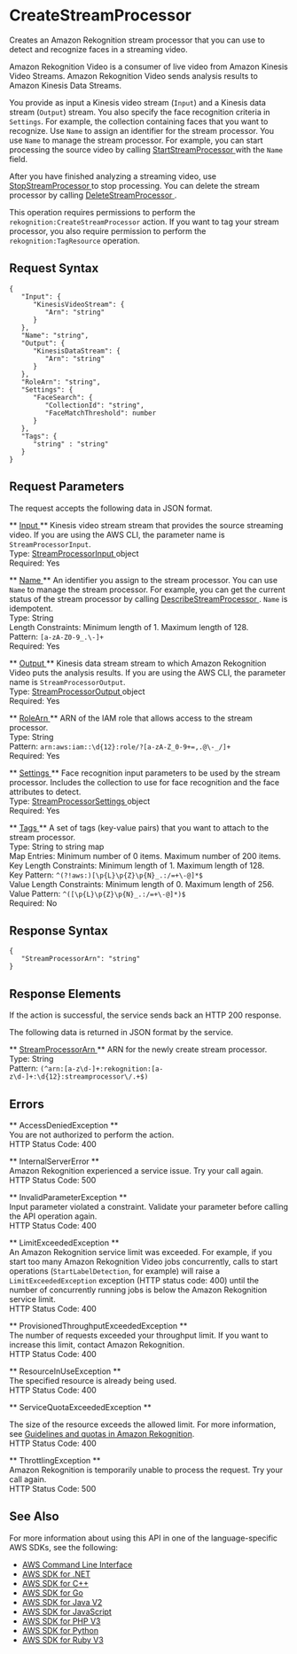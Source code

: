 # CreateStreamProcessor<a name="API_CreateStreamProcessor"></a>

Creates an Amazon Rekognition stream processor that you can use to detect and recognize faces in a streaming video\.

Amazon Rekognition Video is a consumer of live video from Amazon Kinesis Video Streams\. Amazon Rekognition Video sends analysis results to Amazon Kinesis Data Streams\.

You provide as input a Kinesis video stream \(`Input`\) and a Kinesis data stream \(`Output`\) stream\. You also specify the face recognition criteria in `Settings`\. For example, the collection containing faces that you want to recognize\. Use `Name` to assign an identifier for the stream processor\. You use `Name` to manage the stream processor\. For example, you can start processing the source video by calling [ StartStreamProcessor ](API_StartStreamProcessor.md) with the `Name` field\. 

After you have finished analyzing a streaming video, use [ StopStreamProcessor ](API_StopStreamProcessor.md) to stop processing\. You can delete the stream processor by calling [ DeleteStreamProcessor ](API_DeleteStreamProcessor.md)\.

This operation requires permissions to perform the `rekognition:CreateStreamProcessor` action\. If you want to tag your stream processor, you also require permission to perform the `rekognition:TagResource` operation\.

## Request Syntax<a name="API_CreateStreamProcessor_RequestSyntax"></a>

```
{
   "Input": { 
      "KinesisVideoStream": { 
         "Arn": "string"
      }
   },
   "Name": "string",
   "Output": { 
      "KinesisDataStream": { 
         "Arn": "string"
      }
   },
   "RoleArn": "string",
   "Settings": { 
      "FaceSearch": { 
         "CollectionId": "string",
         "FaceMatchThreshold": number
      }
   },
   "Tags": { 
      "string" : "string" 
   }
}
```

## Request Parameters<a name="API_CreateStreamProcessor_RequestParameters"></a>

The request accepts the following data in JSON format\.

 ** [ Input ](#API_CreateStreamProcessor_RequestSyntax) **   <a name="rekognition-CreateStreamProcessor-request-Input"></a>
Kinesis video stream stream that provides the source streaming video\. If you are using the AWS CLI, the parameter name is `StreamProcessorInput`\.  
Type: [ StreamProcessorInput ](API_StreamProcessorInput.md) object  
Required: Yes

 ** [ Name ](#API_CreateStreamProcessor_RequestSyntax) **   <a name="rekognition-CreateStreamProcessor-request-Name"></a>
An identifier you assign to the stream processor\. You can use `Name` to manage the stream processor\. For example, you can get the current status of the stream processor by calling [ DescribeStreamProcessor ](API_DescribeStreamProcessor.md)\. `Name` is idempotent\.   
Type: String  
Length Constraints: Minimum length of 1\. Maximum length of 128\.  
Pattern: `[a-zA-Z0-9_.\-]+`   
Required: Yes

 ** [ Output ](#API_CreateStreamProcessor_RequestSyntax) **   <a name="rekognition-CreateStreamProcessor-request-Output"></a>
Kinesis data stream stream to which Amazon Rekognition Video puts the analysis results\. If you are using the AWS CLI, the parameter name is `StreamProcessorOutput`\.  
Type: [ StreamProcessorOutput ](API_StreamProcessorOutput.md) object  
Required: Yes

 ** [ RoleArn ](#API_CreateStreamProcessor_RequestSyntax) **   <a name="rekognition-CreateStreamProcessor-request-RoleArn"></a>
ARN of the IAM role that allows access to the stream processor\.  
Type: String  
Pattern: `arn:aws:iam::\d{12}:role/?[a-zA-Z_0-9+=,.@\-_/]+`   
Required: Yes

 ** [ Settings ](#API_CreateStreamProcessor_RequestSyntax) **   <a name="rekognition-CreateStreamProcessor-request-Settings"></a>
Face recognition input parameters to be used by the stream processor\. Includes the collection to use for face recognition and the face attributes to detect\.  
Type: [ StreamProcessorSettings ](API_StreamProcessorSettings.md) object  
Required: Yes

 ** [ Tags ](#API_CreateStreamProcessor_RequestSyntax) **   <a name="rekognition-CreateStreamProcessor-request-Tags"></a>
 A set of tags \(key\-value pairs\) that you want to attach to the stream processor\.   
Type: String to string map  
Map Entries: Minimum number of 0 items\. Maximum number of 200 items\.  
Key Length Constraints: Minimum length of 1\. Maximum length of 128\.  
Key Pattern: `^(?!aws:)[\p{L}\p{Z}\p{N}_.:/=+\-@]*$`   
Value Length Constraints: Minimum length of 0\. Maximum length of 256\.  
Value Pattern: `^([\p{L}\p{Z}\p{N}_.:/=+\-@]*)$`   
Required: No

## Response Syntax<a name="API_CreateStreamProcessor_ResponseSyntax"></a>

```
{
   "StreamProcessorArn": "string"
}
```

## Response Elements<a name="API_CreateStreamProcessor_ResponseElements"></a>

If the action is successful, the service sends back an HTTP 200 response\.

The following data is returned in JSON format by the service\.

 ** [ StreamProcessorArn ](#API_CreateStreamProcessor_ResponseSyntax) **   <a name="rekognition-CreateStreamProcessor-response-StreamProcessorArn"></a>
ARN for the newly create stream processor\.  
Type: String  
Pattern: `(^arn:[a-z\d-]+:rekognition:[a-z\d-]+:\d{12}:streamprocessor\/.+$)` 

## Errors<a name="API_CreateStreamProcessor_Errors"></a>

 ** AccessDeniedException **   
You are not authorized to perform the action\.  
HTTP Status Code: 400

 ** InternalServerError **   
Amazon Rekognition experienced a service issue\. Try your call again\.  
HTTP Status Code: 500

 ** InvalidParameterException **   
Input parameter violated a constraint\. Validate your parameter before calling the API operation again\.  
HTTP Status Code: 400

 ** LimitExceededException **   
An Amazon Rekognition service limit was exceeded\. For example, if you start too many Amazon Rekognition Video jobs concurrently, calls to start operations \(`StartLabelDetection`, for example\) will raise a `LimitExceededException` exception \(HTTP status code: 400\) until the number of concurrently running jobs is below the Amazon Rekognition service limit\.   
HTTP Status Code: 400

 ** ProvisionedThroughputExceededException **   
The number of requests exceeded your throughput limit\. If you want to increase this limit, contact Amazon Rekognition\.  
HTTP Status Code: 400

 ** ResourceInUseException **   
The specified resource is already being used\.  
HTTP Status Code: 400

 ** ServiceQuotaExceededException **   
  
The size of the resource exceeds the allowed limit\. For more information, see [Guidelines and quotas in Amazon Rekognition](limits.md)\.   
HTTP Status Code: 400

 ** ThrottlingException **   
Amazon Rekognition is temporarily unable to process the request\. Try your call again\.  
HTTP Status Code: 500

## See Also<a name="API_CreateStreamProcessor_SeeAlso"></a>

For more information about using this API in one of the language\-specific AWS SDKs, see the following:
+  [ AWS Command Line Interface](https://docs.aws.amazon.com/goto/aws-cli/rekognition-2016-06-27/CreateStreamProcessor) 
+  [ AWS SDK for \.NET](https://docs.aws.amazon.com/goto/DotNetSDKV3/rekognition-2016-06-27/CreateStreamProcessor) 
+  [ AWS SDK for C\+\+](https://docs.aws.amazon.com/goto/SdkForCpp/rekognition-2016-06-27/CreateStreamProcessor) 
+  [ AWS SDK for Go](https://docs.aws.amazon.com/goto/SdkForGoV1/rekognition-2016-06-27/CreateStreamProcessor) 
+  [ AWS SDK for Java V2](https://docs.aws.amazon.com/goto/SdkForJavaV2/rekognition-2016-06-27/CreateStreamProcessor) 
+  [ AWS SDK for JavaScript](https://docs.aws.amazon.com/goto/AWSJavaScriptSDK/rekognition-2016-06-27/CreateStreamProcessor) 
+  [ AWS SDK for PHP V3](https://docs.aws.amazon.com/goto/SdkForPHPV3/rekognition-2016-06-27/CreateStreamProcessor) 
+  [ AWS SDK for Python](https://docs.aws.amazon.com/goto/boto3/rekognition-2016-06-27/CreateStreamProcessor) 
+  [ AWS SDK for Ruby V3](https://docs.aws.amazon.com/goto/SdkForRubyV3/rekognition-2016-06-27/CreateStreamProcessor) 